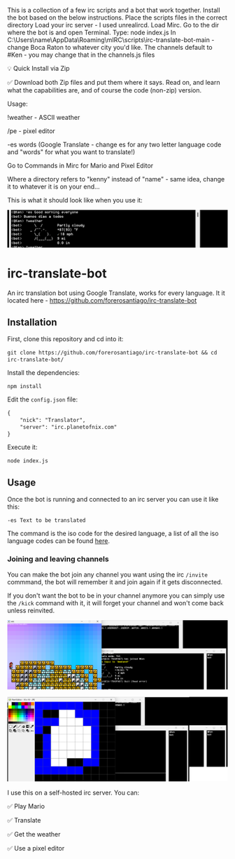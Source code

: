 This is a collection of a few irc scripts and a bot that work together.
Install the bot based on the below instructions.
Place the scripts files in the correct directory
Load your irc server - I used unrealircd.
Load Mirc. 
Go to the dir where the bot is and open Terminal. Type: node index.js
In C:\Users\name\AppData\Roaming\mIRC\scripts\irc-translate-bot-main - change Boca Raton to whatever city you'd like.
The channels default to #Ken - you may change that in the channels.js files

💡 Quick Install via Zip

✅ Download both Zip files and put them where it says. Read on, and learn what the capabilities are, and of course the code (non-zip) version.

Usage:

!weather - ASCII weather

/pe - pixel editor

-es words (Google Translate - change es for any two letter language code and "words" for what you want to translate!)

Go to Commands in Mirc for Mario and Pixel Editor

Where a directory refers to "kenny" instead of "name" - same idea, change it to whatever it is on your end...

This is what it should look like when you use it:

![screenshot](mirc-bot.png)

# irc-translate-bot
An irc translation bot using Google Translate, works for every language.
It it located here - https://github.com/forerosantiago/irc-translate-bot

## Installation

First, clone this repository and cd into it:
```
git clone https://github.com/forerosantiago/irc-translate-bot && cd irc-translate-bot/
```

Install the dependencies:
```
npm install
```

Edit the `config.json` file:
```
{
    "nick": "Translator",
    "server": "irc.planetofnix.com"
}
```

Execute it:
```
node index.js
```

## Usage
Once the bot is running and connected to an irc server you can use it like this:

```
-es Text to be translated
```

The command is the iso code for the desired language, a list of all the iso language codes can be found [here](https://en.wikipedia.org/wiki/List_of_ISO_639-1_codes).


### Joining and leaving channels
You can make the bot join any channel you want using the irc `/invite` commmand, the bot will remember it and join again if it gets disconnected.

If you don't want the bot to be in your channel anymore you can simply use the `/kick` command with it, it will forget your channel and won't come back unless reinvited.


![screenshot](ircmario.png)

![screenshot](ircpixeleditor.png)

I use this on a self-hosted irc server. You can:

✅ Play Mario 

✅ Translate

✅ Get the weather

✅ Use a pixel editor

